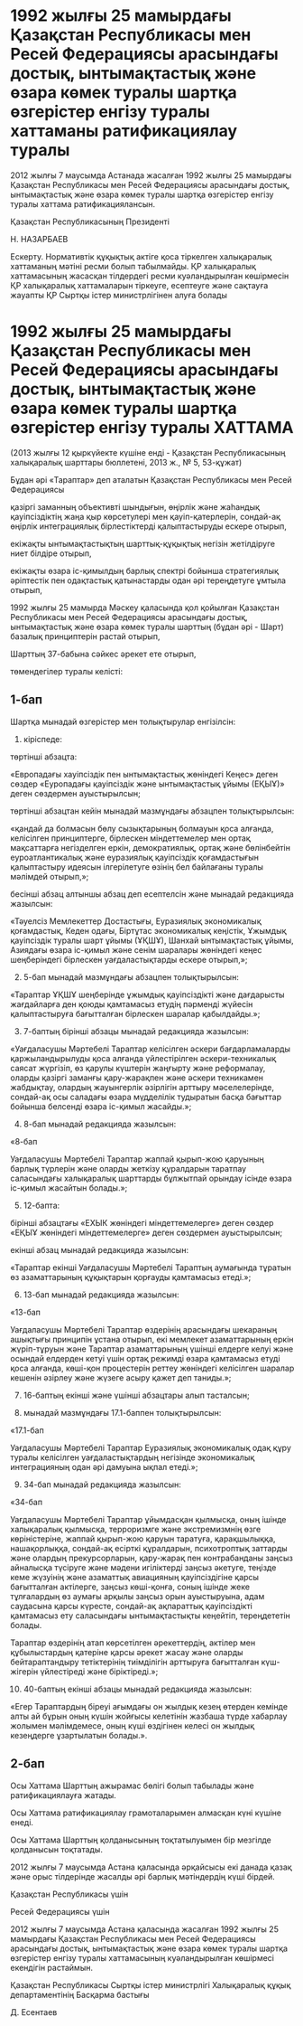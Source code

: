 # 1992 жылғы 25 мамырдағы Қазақстан Республикасы мен Ресей Федерациясы арасындағы достық, ынтымақтастық және өзара көмек туралы шартқа өзгерістер енгізу туралы хаттаманы ратификациялау туралы

2012 жылғы 7 маусымда Астанада жасалған 1992 жылғы 25 мамырдағы Қазақстан Республикасы мен Ресей Федерациясы арасындағы достық, ынтымақтастық және өзара көмек туралы шартқа өзгерістер енгізу туралы хаттама ратификациялансын.

Қазақстан Республикасының Президенті

Н. НАЗАРБАЕВ

Ескерту. Нормативтік құқықтық актіге қоса тіркелген халықаралық хаттаманың мәтіні ресми болып табылмайды. ҚР халықаралық хаттамасының жасасқан тілдердегі ресми куәландырылған көшірмесін ҚР халықаралық хаттамаларын тіркеуге, есептеуге және сақтауға жауапты ҚР Сыртқы істер министрлігінен алуға болады

# 1992 жылғы 25 мамырдағы Қазақстан Республикасы мен Ресей Федерациясы арасындағы достық, ынтымақтастық және өзара көмек туралы шартқа өзгерістер енгізу туралы ХАТТАМА

(2013 жылғы 12 қыркүйекте күшіне енді - Қазақстан Республикасының халықаралық шарттары бюллетені, 2013 ж., № 5, 53-құжат)

Бұдан әрi «Тараптар» деп аталатын Қазақстан Республикасы мен Ресей Федерациясы

қазiргi заманның объективті шындығын, өңірлік және жаһандық қауіпсіздіктің жаңа қыр көрсетулері мен қауіп-қатерлерін, сондай-ақ өңірлік интеграциялық бірлестіктерді қалыптастыруды ескере отырып,

екіжақты ынтымақтастықтың шарттық-құқықтық негізін жетілдіруге ниет білдіре отырып,

екіжақты өзара іс-қимылдың барлық спектрі бойынша стратегиялық әрiптестiк пен одақтастық қатынастарды одан әрі тереңдетуге ұмтыла отырып,

1992 жылғы 25 мамырда Мәскеу қаласында қол қойылған Қазақстан Республикасы мен Ресей Федерациясы арасындағы достық, ынтымақтастық және өзара көмек туралы шарттың (бұдан әрі - Шарт) базалық принциптерін растай отырып,

Шарттың 37-бабына сәйкес әрекет ете отырып,

төмендегілер туралы келісті:

## 1-бап

Шартқа мынадай өзгерістер мен толықтырулар енгізілсін:

1) кіріспеде:

төртінші абзацта:

«Европадағы хауіпсіздік пен ынтымақтастық жөніндегі Кеңес» деген сөздер «Еуропадағы қауіпсіздік және ынтымақтастық ұйымы (ЕҚЫҰ)» деген сөздермен ауыстырылсын;

төртінші абзацтан кейін мынадай мазмұндағы абзацпен толықтырылсын:

«қандай да болмасын бөлу сызықтарының болмауын қоса алғанда, келісілген принциптерге, бірлескен міндеттемелер мен ортақ мақсаттарға негізделген еркін, демократиялық, ортақ және бөлінбейтін еуроатлантикалық және еуразиялық қауіпсіздік қоғамдастығын қалыптастыру идеясын ілгерілетуге өзінің бел байлағаны туралы мәлімдей отырып,»;

бесінші абзац алтыншы абзац деп есептелсін және мынадай редакцияда жазылсын:

«Тәуелсіз Мемлекеттер Достастығы, Еуразиялық экономикалық қоғамдастық, Кеден одағы, Бiртұтас экономикалық кеңiстiк, Ұжымдық қауіпсіздік туралы шарт ұйымы (ҰҚШҰ), Шанхай ынтымақтастық ұйымы, Азиядағы өзара іс-қимыл және сенім шаралары жөніндегі кеңес шеңберіндегі бірлескен уағдаластықтарды ескере отырып,»;

2) 5-бап мынадай мазмұндағы абзацпен толықтырылсын:

«Тараптар ҰҚШҰ шеңберінде ұжымдық қауiпсiздiктi және дағдарысты жағдайларға ден қоюды қамтамасыз етудің пәрменді жүйесін қалыптастыруға бағытталған бірлескен шаралар қабылдайды.»;

3) 7-баптың бірінші абзацы мынадай редакцияда жазылсын:

«Уағдаласушы Мәртебелі Тараптар келісілген әскери бағдарламаларды қаржыландырылуды қоса алғанда үйлестірілген әскери-техникалық саясат жүргізіп, өз қарулы күштерін жаңғырту және реформалау, оларды қазіргі заманғы қару-жарақпен және әскери техникамен жабдықтау, олардың жауынгерлiк әзірлігін арттыру мәселелерінде, сондай-ақ осы саладағы өзара мүдделілік тудыратын басқа бағыттар бойынша белсенді өзара іс-қимыл жасайды.»;

4) 8-бап мынадай редакцияда жазылсын:

«8-бап

Уағдаласушы Мәртебелі Тараптар жаппай қырып-жою қаруының барлық түрлерін және оларды жеткізу құралдарын таратпау саласындағы халықаралық шарттарды бұлжытпай орындау ісінде өзара іс-қимыл жасайтын болады.»;

5) 12-бапта:

бірінші абзацтағы «ЕХЫК жөніндегі міндеттемелерге» деген сөздер «ЕҚЫҰ жөніндегі міндеттемелерге» деген сөздермен ауыстырылсын;

екінші абзац мынадай редакцияда жазылсын:

«Тараптар екінші Уағдаласушы Мәртебелі Тараптың аумағында тұратын өз азаматтарының құқықтарын қорғауды қамтамасыз етеді.»;

6) 13-бап мынадай редакцияда жазылсын:

«13-бап

Уағдаласушы Мәртебелі Тараптар өздерінің арасындағы шекараның ашықтығы принципін ұстана отырып, екі мемлекет азаматтарының еркін жүріп-тұруын және Тараптар азаматтарының үшінші елдерге келуі және осындай елдерден кетуі үшін ортақ режимді өзара қамтамасыз етуді қоса алғанда, көші-қон процестерін реттеу жөніндегі келісілген шаралар кешенін әзірлеу және жүзеге асыру қажет деп таниды.»;

7) 16-баптың екінші және үшінші абзацтары алып тасталсын;

8) мынадай мазмұндағы 17.1-баппен толықтырылсын:

«17.1-бап

Уағдаласушы Мәртебелі Тараптар Еуразиялық экономикалық одақ құру туралы келісілген уағдаластықтардың негізінде экономикалық интеграцияның одан әрі дамуына ықпал етеді.»;

9) 34-бап мынадай редакцияда жазылсын:

«34-бап

Уағдаласушы Мәртебелі Тараптар ұйымдасқан қылмысқа, оның ішінде халықаралық қылмысқа, терроризмге және экстремизмнің өзге көріністеріне, жаппай қырып-жою қаруын таратуға, қарақшылыққа, нашақорлыққа, сондай-ақ есірткі құралдарын, психотроптық заттарды және олардың прекурсорларын, қару-жарақ пен контрабанданы заңсыз айналысқа түсіруге және мәдени игіліктерді заңсыз әкетуге, теңізде кеме жүзуінің және азаматтық авиацияның қауіпсіздігіне қарсы бағытталған актілерге, заңсыз көші-қонға, соның ішінде жеке тұлғалардың өз аумағы арқылы заңсыз орын ауыстыруына, адам саудасына қарсы күресте, сондай-ақ ақпараттық қауіпсіздікті қамтамасыз ету саласындағы ынтымақтастықты кеңейтіп, тереңдететін болады.

Тараптар өздерінің атап көрсетілген әрекеттердің, актілер мен құбылыстардың қатеріне қарсы әрекет жасау және оларды бейтараптандыру тетіктерінің тиімділігін арттыруға бағытталған күш-жігерін үйлестіреді және біріктіреді.»;

10) 40-баптың екінші абзацы мынадай редакцияда жазылсын:

«Егер Тараптардың біреуі ағымдағы он жылдық кезең өтерден кемінде алты ай бұрын оның күшін жойғысы келетінін жазбаша түрде хабарлау жолымен мәлімдемесе, оның күші өздігінен келесі он жылдық кезеңдерге ұзартылатын болады.».

## 2-бап

Осы Хаттама Шарттың ажырамас бөлігі болып табылады және ратификациялауға жатады.

Осы Хаттама ратификациялау грамоталарымен алмасқан күні күшіне енедi.

Осы Хаттама Шарттың қолданысының тоқтатылуымен бір мезгілде қолданысын тоқтатады.

2012 жылғы 7 маусымда Астана қаласында әрқайсысы екі данада қазақ және орыс тiлдерiнде жасалды әрі барлық мәтіндердің күші бірдей.

Қазақстан Республикасы үшiн

Ресей Федерациясы үшiн

2012 жылғы 7 маусымда Астана қаласында жасалған 1992 жылғы 25 мамырдағы Қазақстан Республикасы мен Ресей Федерациясы арасындағы достық, ынтымақтастық және өзара көмек туралы шартқа өзгерістер енгізу туралы хаттамасының куәландырылған көшірмесі екендігін растаймын.

Қазақстан Республикасы Сыртқы істер министрлігі Халықаралық құқық департаментінің Басқарма бастығы

Д. Есентаев

